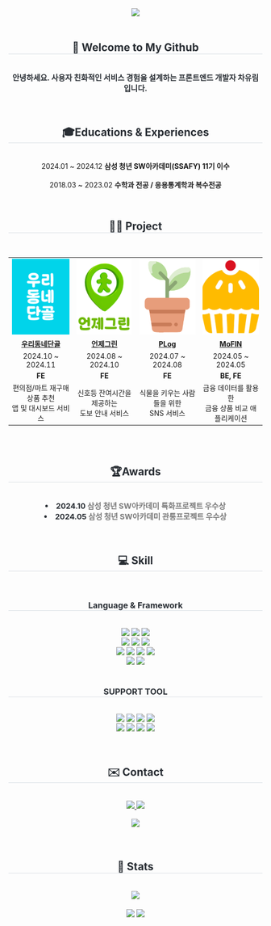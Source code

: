 <div align="center">
    <a href="https://git.io/typing-svg">
        <img src="https://readme-typing-svg.demolab.com?font=Alkatra&weight=600&size=70&duration=7000&pause=3&color=FFD5E2&center=true&vCenter=true&repeat=true&width=1500&height=150&lines=Hello!+I'm+YuRim+(●'◡'●)">
    </a>
</div>


<br>

<div align= "center"> 
    <h2 style="border-bottom: 1px solid #d8dee4; color: #282d33;"> 👋 Welcome to My Github </h2>  
    <br>   
    <div style="font-weight: 700; font-size: 15px; text-align: center; color: #282d33;"> 
      안녕하세요. 사용자 친화적인 서비스 경험을 설계하는 프론트엔드 개발자 차유림 입니다.</li> 
    </div> 
</div>
<br>    
<br>   
<div align= "center"> 
    <h2 style="border-bottom: 1px solid #d8dee4; color: #282d33;"> 🎓Educations & Experiences </h2>  
        <p align="center"></br>
             2024.01 ~ 2024.12 <b>삼성 청년 SW아카데미(SSAFY) 11기 이수</b>  </br></br>
             2018.03 ~ 2023.02 <b>수학과 전공 / 응용통계학과 복수전공</b>
        </p>
</div>
<br>   
<div align="center"> 
    <h2 style="border-bottom: 1px solid #d8dee4; color: #282d33;"> 👨‍💻 Project </h2>  
    <br>
    <table align="center" style="table-layout: fixed; width: 100%; border-collapse: collapse;">
        <tr>
            <td align="center"><img src="img/odd.png" alt="우리동네단골" title="우리동네단골" style="width: 150px; height: 150px; object-fit: cover;"></td>
            <td align="center"><img src="img/readygreen.png" alt="언제그린" title="언제그린" style="width: 150px; height: 150px; object-fit: cover;"></td>
            <td align="center"><img src="img/PLog.png" alt="PLog" title="PLog" style="width: 150px; height: 150px; object-fit: cover;"></td>
            <td align="center"><img src="img/mofin.png" alt="mofin" title="MoFIN" style="width: 150px; height: 150px; object-fit: cover;"></td>
        </tr>
        <tr>
           <td align="center"><b><a href="https://github.com/oodongdan/ODD">우리동네단골</a></b></td>
                <td align="center"><b><a href="https://github.com/readygreen/readygreen">언제그린</a></b></td>
                <td align="center"><b><a href="https://github.com/Plober-Plog/Plog">PLog</a></b></td>
                <td align="center"><b><a href="https://github.com/chajoyhoi/MoFIN">MoFIN</a></b></td>
        </tr>
        <tr>
            <td align="center">2024.10 ~ 2024.11</td>
            <td align="center">2024.08 ~ 2024.10</td>
            <td align="center">2024.07 ~ 2024.08</td>
            <td align="center">2024.05 ~ 2024.05</td>
        </tr>
        <tr>
            <td align="center"><b>FE</b></td>
            <td align="center"><b>FE</b></td>
            <td align="center"><b>FE</b></td>
            <td align="center"><b>BE, FE</b></td>
        </tr>
        <tr>
            <td align="center">편의점/마트 재구매 상품 추천 <br> 앱 및 대시보드 서비스</td>
            <td align="center">신호등 잔여시간을 제공하는<br> 도보 안내 서비스</td>
            <td align="center">식물을 키우는 사람들을 위한 <br> SNS 서비스</td>
            <td align="center">금융 데이터를 활용한 <br> 금융 상품 비교 애플리케이션</td>
        </tr>
    </table>

</div>
<br>   
<br>   
<div align="center"> 
    <h2 style="border-bottom: 1px solid #d8dee4; color: #282d33;"> 🏆Awards </h2>  
    <br>   
    <div style="font-weight: 700; font-size: 15px; text-align: center; color: #282d33;"> 
      <li> 2024.10 <b style="color: #7A7A7A;">삼성 청년 SW아카데미 특화프로젝트 우수상 </b></li>
      <li> 2024.05 <b style="color: #7A7A7A;">삼성 청년 SW아카데미 관통프로젝트 우수상 </b></li> 
    </div> 
</div>
<br>
<br>
<div align="center">
    <h2 style="border-bottom: 1px solid #d8dee4; color: #282d33;">💻 Skill</h2><br>
    <div style="margin: 0 auto; text-align: center;" align="center">
        <h3 style="border-bottom: 1px solid #d8dee4; color: #282d33;">Language & Framework</h3><br>
        <img src="https://img.shields.io/badge/Flutter-02569B?style=for-the-badge&logo=Flutter&logoColor=white">
        <img src="https://img.shields.io/badge/Dart-0175C2?style=for-the-badge&logo=Dart&logoColor=white">
        <img src="https://img.shields.io/badge/getX-8A2BE2?style=for-the-badge&logo=getx&logoColor=white">
        <br>
        <img src="https://img.shields.io/badge/Javascript-F7DF1E?style=for-the-badge&logo=Javascript&logoColor=white">
        <img src="https://img.shields.io/badge/React-61DAFB?style=for-the-badge&logo=React&logoColor=white">
        <img src="https://img.shields.io/badge/zustand-221E68?style=for-the-badge&logo=react&logoColor=white">
        <br>
        <img src="https://img.shields.io/badge/Python-3776AB?style=for-the-badge&logo=Python&logoColor=white">
        <img src="https://img.shields.io/badge/Django-092E20?style=for-the-badge&logo=Django&logoColor=white">
        <img src="https://img.shields.io/badge/Vue.js-4FC08D?style=for-the-badge&logo=Vue.js&logoColor=white">
        <img src="https://img.shields.io/badge/Node.js-339933?style=for-the-badge&logo=Node.js&logoColor=white">
        <br>
        <img src="https://img.shields.io/badge/HTML5-E34F26?style=for-the-badge&logo=HTML5&logoColor=white">
        <img src="https://img.shields.io/badge/CSS3-1572B6?style=for-the-badge&logo=CSS3&logoColor=white">    
    </div>
    <br>
    <h3 style="border-bottom: 1px solid #d8dee4; color: #282d33;">SUPPORT TOOL</h3><br>
    <div style="text-align: center;">
        <img src="https://img.shields.io/badge/visual%20studio%20code-007ACC?style=for-the-badge&logo=visual-studio-code&logoColor=white">
        <img src="https://img.shields.io/badge/Figma-F24E1E?style=for-the-badge&logo=Figma&logoColor=white">
        <img src="https://img.shields.io/badge/Github-181717?style=for-the-badge&logo=Github&logoColor=white">
        <img src="https://img.shields.io/badge/Notion-000000?style=for-the-badge&logo=Notion&logoColor=white"><br>
        <img src="https://img.shields.io/badge/jira-0052CC?style=for-the-badge&logo=jira&logoColor=white">
        <img src="https://img.shields.io/badge/postman-FF6C37?style=for-the-badge&logo=postman&logoColor=white">
        <img src="https://img.shields.io/badge/mattermost-0058CC?style=for-the-badge&logo=mattermost&logoColor=white">
        <img src="https://img.shields.io/badge/jupyter-F37626?style=for-the-badge&logo=jupyter&logoColor=white">
    </div>
</div>
<br>
<br>
<div align= "center">
  <h2 style="border-bottom: 1px solid #d8dee4; color: #282d33;"> ✉️ Contact</h2> 
  <br> 
  <div align= "center"> 
    <a href=mailto:cc45267@gmail.com> <img src="https://img.shields.io/badge/Gmail-EA4335?style=for-the-badge&logo=Gmail&logoColor=white&link=mailto:cc45267@gmail.com"> </a>
    <a href=c4526@naver.com> <img src="https://img.shields.io/badge/Naver-03C75A?style=for-the-badge&logo=Naver&logoColor=white&link=c4526@naver.com"> </a>
  </div>  
  <br> 
<div align= "center"> <a href="https://hits.seeyoufarm.com"> <img src="https://hits.seeyoufarm.com/api/count/incr/badge.svg?url=https%3A%2F%2Fgithub.com%2Fchajoyhoi%2F&count_bg=%23000000&title_bg=%23000000&icon=github.svg&icon_color=%23FFFFFF&title=GitHub&edge_flat=false"/></a>
   </div> 
</div>
 <br> 
 <br>  
<div align="center"> 
  <h2 style="border-bottom: 1px solid #d8dee4; color: #282d33;"> 🏅 Stats </h2> 
   <br> 
  <div align="center"> 
    <div>
      <img src="http://mazassumnida.wtf/api/v2/generate_badge?boj=c4526">
    </div>
    <br/>
    <img src="https://github-readme-stats.vercel.app/api?username=chajoyhoi&bg_color=FFD5E2&title_color=7A7A7A&text_color=7A7A7A&cache_seconds=86400"/> 
    <img src="https://github-readme-stats.vercel.app/api/top-langs/?username=chajoyhoi&layout=compact&bg_color=FFD5E2&title_color=7A7A7A&text_color=7A7A7A&cache_seconds=86400"/>
  </div>
  <br>
</div>

    
